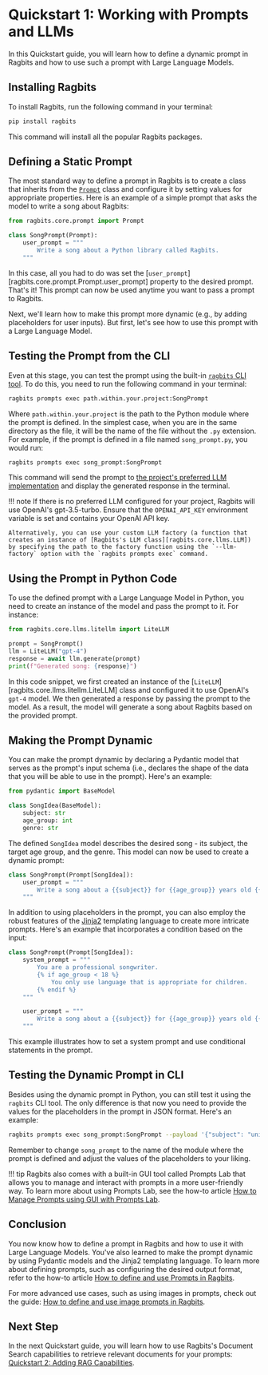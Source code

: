 # Quickstart 1: Working with Prompts and LLMs

In this Quickstart guide, you will learn how to define a dynamic prompt in Ragbits and how to use such a prompt with Large Language Models.

## Installing Ragbits

To install Ragbits, run the following command in your terminal:

```bash
pip install ragbits
```

This command will install all the popular Ragbits packages.

## Defining a Static Prompt
The most standard way to define a prompt in Ragbits is to create a class that inherits from the [`Prompt`](../api_reference/core/prompt.md) class and configure it by setting values for appropriate properties. Here is an example of a simple prompt that asks the model to write a song about Ragbits:

```python
from ragbits.core.prompt import Prompt

class SongPrompt(Prompt):
    user_prompt = """
        Write a song about a Python library called Ragbits.
    """
```

In this case, all you had to do was set the [`user_prompt`][ragbits.core.prompt.Prompt.user_prompt] property to the desired prompt. That's it! This prompt can now be used anytime you want to pass a prompt to Ragbits.

Next, we'll learn how to make this prompt more dynamic (e.g., by adding placeholders for user inputs). But first, let's see how to use this prompt with a Large Language Model.

## Testing the Prompt from the CLI
Even at this stage, you can test the prompt using the built-in [`ragbits` CLI tool](../cli/main.md). To do this, you need to run the following command in your terminal:

```bash
ragbits prompts exec path.within.your.project:SongPrompt
```

Where `path.within.your.project` is the path to the Python module where the prompt is defined. In the simplest case, when you are in the same directory as the file, it will be the name of the file without the `.py` extension. For example, if the prompt is defined in a file named `song_prompt.py`, you would run:

```bash
ragbits prompts exec song_prompt:SongPrompt
```

This command will send the prompt to [the project's preferred LLM implementation](../how-to/project/component_preferences.md) and display the generated response in the terminal.

!!! note
    If there is no preferred LLM configured for your project, Ragbits will use OpenAI's gpt-3.5-turbo. Ensure that the `OPENAI_API_KEY` environment variable is set and contains your OpenAI API key.

    Alternatively, you can use your custom LLM factory (a function that creates an instance of [Ragbits's LLM class][ragbits.core.llms.LLM]) by specifying the path to the factory function using the `--llm-factory` option with the `ragbits prompts exec` command.

## Using the Prompt in Python Code
To use the defined prompt with a Large Language Model in Python, you need to create an instance of the model and pass the prompt to it. For instance:

```python
from ragbits.core.llms.litellm import LiteLLM

prompt = SongPrompt()
llm = LiteLLM("gpt-4")
response = await llm.generate(prompt)
print(f"Generated song: {response}")
```

In this code snippet, we first created an instance of the [`LiteLLM`][ragbits.core.llms.litellm.LiteLLM] class and configured it to use OpenAI's `gpt-4` model. We then generated a response by passing the prompt to the model. As a result, the model will generate a song about Ragbits based on the provided prompt.

## Making the Prompt Dynamic
You can make the prompt dynamic by declaring a Pydantic model that serves as the prompt's input schema (i.e., declares the shape of the data that you will be able to use in the prompt). Here's an example:

```python
from pydantic import BaseModel

class SongIdea(BaseModel):
    subject: str
    age_group: int
    genre: str
```

The defined `SongIdea` model describes the desired song - its subject, the target age group, and the genre. This model can now be used to create a dynamic prompt:

```python
class SongPrompt(Prompt[SongIdea]):
    user_prompt = """
        Write a song about a {{subject}} for {{age_group}} years old {{genre}} fans.
    """
```

In addition to using placeholders in the prompt, you can also employ the robust features of the [Jinja2](https://jinja.palletsprojects.com/) templating language to create more intricate prompts. Here's an example that incorporates a condition based on the input:

```python
class SongPrompt(Prompt[SongIdea]):
    system_prompt = """
        You are a professional songwriter.
        {% if age_group < 18 %}
            You only use language that is appropriate for children.
        {% endif %}
    """

    user_prompt = """
        Write a song about a {{subject}} for {{age_group}} years old {{genre}} fans.
    """
```

This example illustrates how to set a system prompt and use conditional statements in the prompt.

## Testing the Dynamic Prompt in CLI
Besides using the dynamic prompt in Python, you can still test it using the `ragbits` CLI tool. The only difference is that now you need to provide the values for the placeholders in the prompt in JSON format. Here's an example:

```bash
ragbits prompts exec song_prompt:SongPrompt --payload '{"subject": "unicorns", "age_group": 12, "genre": "pop"}'
```

Remember to change `song_prompt` to the name of the module where the prompt is defined and adjust the values of the placeholders to your liking.

!!! tip
    Ragbits also comes with a built-in GUI tool called Prompts Lab that allows you to manage and interact with prompts in a more user-friendly way. To learn more about using Prompts Lab, see the how-to article [How to Manage Prompts using GUI with Prompts Lab](../how-to/prompts/prompts_lab.md).

## Conclusion
You now know how to define a prompt in Ragbits and how to use it with Large Language Models. You've also learned to make the prompt dynamic by using Pydantic models and the Jinja2 templating language. To learn more about defining prompts, such as configuring the desired output format, refer to the how-to article [How to define and use Prompts in Ragbits](../how-to/prompts/use_prompting.md).

For more advanced use cases, such as using images in prompts, check out the guide: [How to define and use image prompts in Ragbits](../how-to/prompts/use_images_in_prompts.md).

<!-- TODO: Add a link to the how-to article on defining custom prompt sources -->

## Next Step
In the next Quickstart guide, you will learn how to use Ragbits's Document Search capabilities to retrieve relevant documents for your prompts: [Quickstart 2: Adding RAG Capabilities](quickstart2_rag.md).